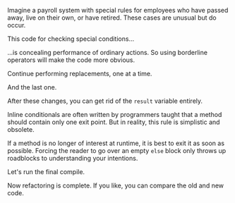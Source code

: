 Imagine a payroll system with special rules for employees who have passed away, live on their own, or have retired. These cases are unusual but do occur.

This code for checking special conditions…

…is concealing performance of ordinary actions. So using borderline operators will make the code more obvious.

Continue performing replacements, one at a time.

And the last one.

After these changes, you can get rid of the <code>result</code> variable entirely.

Inline conditionals are often written by programmers taught that a method should contain only one exit point. But in reality, this rule is simplistic and obsolete.

If a method is no longer of interest at runtime, it is best to exit it as soon as possible. Forcing the reader to go over an empty <code>else</code> block only throws up roadblocks to understanding your intentions.

Let's run the final compile.

Now refactoring is complete. If you like, you can compare the old and new code.